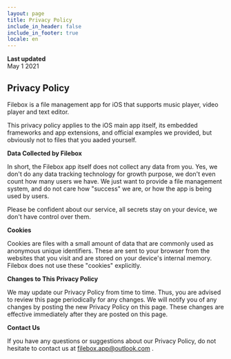 ```yaml
---
layout: page
title: Privacy Policy
include_in_header: false
include_in_footer: true
locale: en
---
```


**Last updated**  
May 1 2021

## Privacy Policy

Filebox is a file management app for iOS that supports music player, video player and text editor.

This privacy policy applies to the iOS main app itself, its embedded frameworks and app extensions, and official examples we provided, but obviously not to files that you aaded yourself. 

**Data Collected by Filebox**

In short, the Filebox app itself does not collect any data from you. Yes, we don't do any data tracking technology for growth purpose, we don't even count how many users we have. We just want to provide a file management system, and do not care how "success" we are, or how the app is being used by users.

Please be confident about our service, all secrets stay on your device, we don't have control over them.

**Cookies**

Cookies are files with a small amount of data that are commonly used as anonymous unique identifiers. These are sent to your browser from the websites that you visit and are stored on your device's internal memory. Filebox does not use these "cookies" explicitly.

**Changes to This Privacy Policy**

We may update our Privacy Policy from time to time. Thus, you are advised to review this page periodically for any changes. We will notify you of any changes by posting the new Privacy Policy on this page. These changes are effective immediately after they are posted on this page.

**Contact Us**

If you have any questions or suggestions about our Privacy Policy, do not hesitate to contact us at filebox.app@outlook.com .